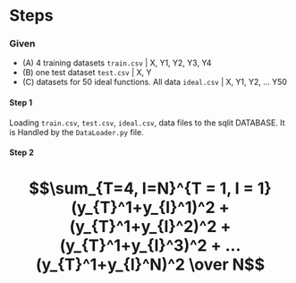 # Steps

### Given 
- (A) 4 training datasets `train.csv` | X, Y1, Y2, Y3, Y4
- (B) one test dataset `test.csv` | X, Y
- (C) datasets for 50 ideal functions. All data `ideal.csv` | X, Y1, Y2, ... Y50

#### Step 1
Loading `train.csv`, `test.csv`, `ideal.csv`, data files to the sqlit DATABASE. It is Handled by the `DataLoader.py` file.

#### Step 2

# $$\sum_{T=4, I=N}^{T = 1, I = 1}(y_{T}^1+y_{I}^1)^2 + (y_{T}^1+y_{I}^2)^2 + (y_{T}^1+y_{I}^3)^2 + ... (y_{T}^1+y_{I}^N)^2 \over  N$$